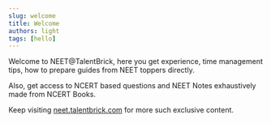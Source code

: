 ```yaml
---
slug: welcome
title: Welcome
authors: light
tags: [hello]
---
```


Welcome to NEET@TalentBrick, here you get experience, time management tips, how to prepare guides from NEET toppers directly.

Also, get access to NCERT based questions and NEET Notes exhaustively made from NCERT Books.

Keep visiting [neet.talentbrick.com](https://neet.talentbrick.com) for more such exclusive content.